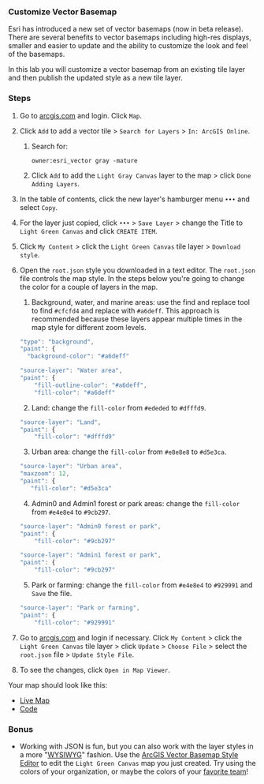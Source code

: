 ### Customize Vector Basemap

Esri has introduced a new set of vector basemaps (now in beta release). There are several benefits to vector basemaps including high-res displays, smaller and easier to update and the ability to customize the look and feel of the basemaps.

In this lab you will customize a vector basemap from an existing tile layer and then publish the updated style as a new tile layer.

### Steps

1. Go to [arcgis.com](http://www.arcgis.com) and login. Click `Map`.

2. Click `Add` to add a vector tile > `Search for Layers` > `In: ArcGIS Online`.

	1. Search for:

		```
		owner:esri_vector gray -mature
		```

	2. Click `Add` to add the `Light Gray Canvas` layer to the map > click `Done Adding Layers`.

3. In the table of contents, click the new layer's hamburger menu `•••` and select `Copy`.

4. For the layer just copied, click `•••` > `Save Layer` > change the Title to `Light Green Canvas` and click `CREATE ITEM`.

5. Click `My Content` > click the `Light Green Canvas` tile layer > `Download style`.

6. Open the `root.json` style you downloaded in a text editor. The `root.json` file controls the map style.
In the steps below you're going to change the color for a couple of layers in the map.

	1. Background, water, and marine areas: use the find and replace tool to find `#cfcfd4` and replace with `#a6deff`. This approach is recommended because these layers appear multiple times in the map style for different zoom levels.  

    ```js
    "type": "background",
    "paint": {
	  "background-color": "#a6deff"
	```

    ```js
    "source-layer": "Water area",
    "paint": {
        "fill-outline-color": "#a6deff",
        "fill-color": "#a6deff"
    ```    

	2. Land: change the `fill-color` from `#ededed` to `#dfffd9`.

    ```js
    "source-layer": "Land",
    "paint": {
        "fill-color": "#dfffd9"
    ```

	3. Urban area: change the `fill-color` from `#e8e8e8` to `#d5e3ca`.

    ```js
    "source-layer": "Urban area",
    "maxzoom": 12,
    "paint": {
       "fill-color": "#d5e3ca"
    ```

	4. Admin0 and Admin1 forest or park areas: change the `fill-color` from `#e4e8e4` to `#9cb297`.

    ```js
    "source-layer": "Admin0 forest or park",
    "paint": {
        "fill-color": "#9cb297"
    ```

    ```js
    "source-layer": "Admin1 forest or park",
    "paint": {
        "fill-color": "#9cb297"
    ```

	5. Park or farming: change the `fill-color` from `#e4e8e4` to `#929991` and `Save` the file.

    ```js
    "source-layer": "Park or farming",
    "paint": {
        "fill-color": "#929991"
    ```

7. Go to [arcgis.com](http://www.arcgis.com) and login if necessary. Click `My Content` > click the `Light Green Canvas` tile layer > click `Update` > `Choose File` > select the `root.json` file > `Update Style File`.

8. To see the changes, click `Open in Map Viewer`.  

Your map should look like this:
* [Live Map](http://www.arcgis.com/home/webmap/viewer.html?webmap=4c7c4df0642540bba27106f1bc44ddac)
* [Code](root_lightgreen.json)

### Bonus

* Working with JSON is fun, but you can also work with the layer styles in a more "[WYSIWYG](https://en.wikipedia.org/wiki/WYSIWYG)" fashion. Use the [ArcGIS Vector Basemap Style Editor](http://maps.esri.com/AGSJS_Demos/templates/VectorBasemapStyleEditor/) to edit the `Light Green Canvas` map you just created. Try using the colors of your organization, or maybe the colors of your [favorite team](http://teamcolors.arc90.com/)!
